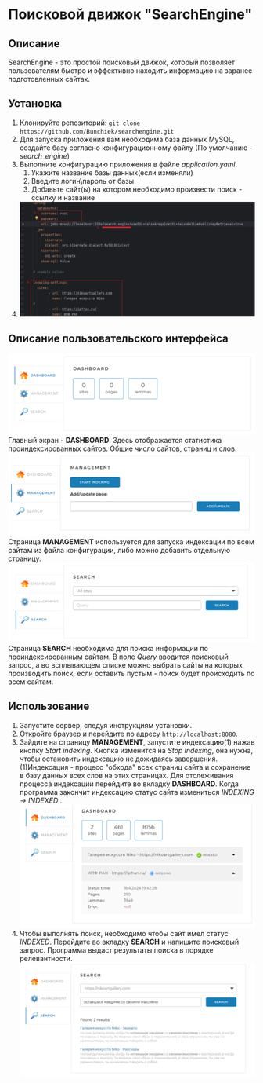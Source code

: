 
# Поисковой движок "SearchEngine"

## Описание
SearchEngine - это простой поисковый движок, который позволяет пользователям быстро 
и эффективно находить информацию на заранее подготовленных сайтах.


## Установка
1. Клонируйте репозиторий: `git clone https://github.com/Bunchiek/searchengine.git`
2. Для запуска приложения вам необходима база данных MySQL, 
создайте базу согласно конфигурационному файлу (По умолчанию - _search_engine_)
3. Выполните конфигурацию приложения в файле _application.yaml_. 
   1. Укажите название базы данных(если изменяли) 
   2. Введите логин\пароль от базы
   3. Добавьте сайт(ы) на котором необходимо произвести поиск - ссылку и название 
4. ![img.png](photos/img.png)

## Описание пользовательского интерфейса
![img_1.png](photos/img_1.png)
Главный экран - **DASHBOARD**. Здесь отображается статистика проиндексированных сайтов.
Общие число сайтов, страниц и слов.
![img_2.png](photos/img_2.png)
Страница **MANAGEMENT** используется для запуска индексации по всем сайтам из файла конфигурации, либо можно добавить отдельную страницу.
![img_3.png](photos/img_3.png)
Страница **SEARCH** необходима для поиска информации по проиндексированным сайтам. В поле _Query_ вводится поисковый запрос, 
а во всплывающем списке можно выбрать сайты на которых производить поиск, если оставить пустым - поиск будет происходить по всем сайтам.
## Использование
1. Запустите сервер, следуя инструкциям установки.
2. Откройте браузер и перейдите по адресу `http://localhost:8080`.
3. Зайдите на страницу **MANAGEMENT**, запустите индексацию(1) нажав кнопку _Start indexing_. Кнопка изменится на _Stop indexing_, 
она нужна, чтобы остановить индексацию не дожидаясь завершения.
(1)Индексация - процесс "обхода" всех страниц сайта и сохранение в базу данных всех слов на этих страницах.
Для отслеживания процесса индексации перейдите во вкладку **DASHBOARD**. Когда программа закончит индексацию статус сайта измениться _INDEXING -> INDEXED_ .
![img_4.png](photos/img_4.png)
4. Чтобы выполнять поиск, необходимо чтобы сайт имел статус _INDEXED_.
Перейдите во вкладку **SEARCH** и напишите поисковый запрос. Программа выдаст результаты поиска в порядке релевантности. 
![img_7.png](photos/img_7.png)


